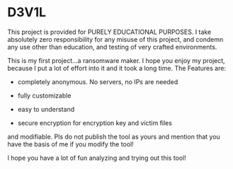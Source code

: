 # D3V1L
This project is provided for PURELY EDUCATIONAL PURPOSES. I take absolutely
zero responsibility for any misuse of this project, and condemn any use other
than education, and testing of very crafted environments.

This is my first project...a ransomware maker.
I hope you enjoy my project, because I put a lot of effort into it and it took a long time.
The Features are:
- completely anonymous. No servers, no IPs are needed

- fully customizable

- easy to understand

- secure encryption for encryption key and victim files

and modifiable. Pls do not publish the tool as yours and mention that you have the basis of me if you modify the tool!

I hope you have a lot of fun analyzing and trying out this tool!
